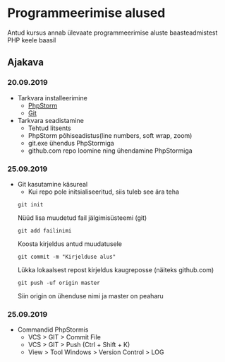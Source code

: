# Programmeerimise alused
Antud kursus annab ülevaate programmeerimise aluste baasteadmistest PHP keele baasil
## Ajakava
### 20.09.2019
* Tarkvara installeerimine
   * [PhpStorm](https://www.jetbrains.com/phpstorm/)
   * [Git](https://git-scm.com/downloads)
* Tarkvara seadistamine
   * Tehtud litsents
   * PhpStorm põhiseadistus(line numbers, soft wrap, zoom)
   * git.exe ühendus PhpStormiga
   * github.com repo loomine ning ühendamine PhpStormiga
### 25.09.2019
* Git kasutamine käsureal
   * Kui repo pole initsialiseeritud, siis tuleb see ära teha
   ```
   git init
   ```
   Nüüd lisa muudetud fail jälgimisüsteemi (git)
   ```
  git add failinimi
  ```
  Koosta kirjeldus antud muudatusele
  ```
  git commit -m "Kirjelduse alus"
  ```
  Lükka lokaalsest repost kirjeldus kaugreposse (näiteks github.com)
  ```
  git push -uf origin master
  ```
  Siin origin on ühenduse nimi ja master on  peaharu
  
### 25.09.2019
* Commandid PhpStormis
   * VCS > GIT > Commit File
   * VCS > GIT > Push (Ctrl + Shift + K)
   * View > Tool Windows > Version Control > LOG
   
   

  
   